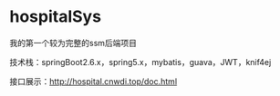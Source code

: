 # hospitalSys

我的第一个较为完整的ssm后端项目

技术栈：springBoot2.6.x，spring5.x，mybatis，guava，JWT，knif4ej

接口展示：http://hospital.cnwdi.top/doc.html
